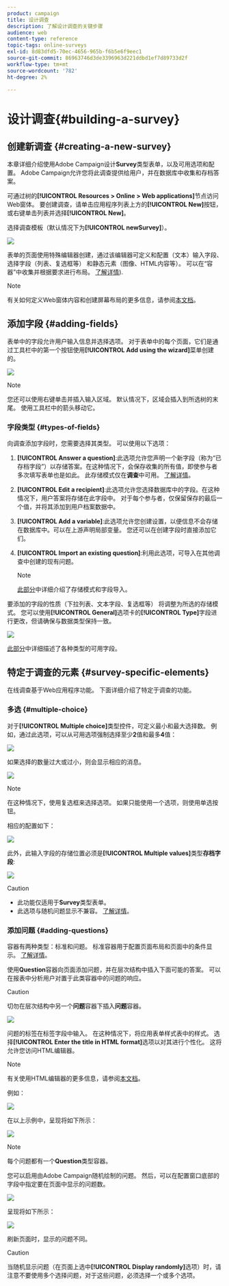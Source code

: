 ```yaml
---
product: campaign
title: 设计调查
description: 了解设计调查的关键步骤
audience: web
content-type: reference
topic-tags: online-surveys
exl-id: 8d83dfd5-70ec-4656-965b-f6b5e6f9eec1
source-git-commit: 86963746d3de3396963d221ddbd1ef7d89733d2f
workflow-type: tm+mt
source-wordcount: '782'
ht-degree: 2%

---
```


# 设计调查{#building-a-survey}

## 创建新调查 {#creating-a-new-survey}

本章详细介绍使用Adobe Campaign设计&#x200B;**Survey**&#x200B;类型表单，以及可用选项和配置。 Adobe Campaign允许您将此调查提供给用户，并在数据库中收集和存档答案。

可通过树的&#x200B;**[!UICONTROL Resources > Online > Web applications]**&#x200B;节点访问Web窗体。 要创建调查，请单击应用程序列表上方的&#x200B;**[!UICONTROL New]**&#x200B;按钮，或右键单击列表并选择&#x200B;**[!UICONTROL New]**。

选择调查模板（默认情况下为&#x200B;**[!UICONTROL newSurvey]**）。

![](assets/s_ncs_admin_survey_select_template.png)

表单的页面使用特殊编辑器创建，通过该编辑器可定义和配置（文本）输入字段、选择字段（列表、复选框等） 和静态元素（图像、HTML内容等）。 可以在“容器”中收集并根据要求进行布局。 [了解详情](#adding-questions)).

>[!NOTE]
>
>有关如何定义Web窗体内容和创建屏幕布局的更多信息，请参阅[本文档](../../web/using/about-web-forms.md)。

## 添加字段 {#adding-fields}

表单中的字段允许用户输入信息并选择选项。 对于表单中的每个页面，它们是通过工具栏中的第一个按钮使用&#x200B;**[!UICONTROL Add using the wizard]**&#x200B;菜单创建的。

![](assets/s_ncs_admin_survey_add_field_menu.png)

>[!NOTE]
>
>您还可以使用右键单击并插入输入区域。 默认情况下，区域会插入到所选树的末尾。 使用工具栏中的箭头移动它。

### 字段类型 {#types-of-fields}

向调查添加字段时，您需要选择其类型。 可以使用以下选项：

1. **[!UICONTROL Answer a question]**:此选项允许您声明一个新字段（称为“已存档字段”）以存储答案。在这种情况下，会保存收集的所有值，即使参与者多次填写表单也是如此。 此存储模式仅在&#x200B;**调查**&#x200B;中可用。 [了解详情](../../surveys/using/managing-answers.md#storing-collected-answers)。
1. **[!UICONTROL Edit a recipient]**:此选项允许您选择数据库中的字段。在这种情况下，用户答案将存储在此字段中。 对于每个参与者，仅保留保存的最后一个值，并将其添加到用户档案数据中。
1. **[!UICONTROL Add a variable]**:此选项允许您创建设置，以便信息不会存储在数据库中。可以在上游声明局部变量。 您还可以在创建字段时直接添加它们。
1. **[!UICONTROL Import an existing question]**:利用此选项，可导入在其他调查中创建的现有问题。

   >[!NOTE]
   >
   >[此部分](../../surveys/using/managing-answers.md#storing-collected-answers)中详细介绍了存储模式和字段导入。

要添加的字段的性质（下拉列表、文本字段、复选框等） 将调整为所选的存储模式。 您可以使用&#x200B;**[!UICONTROL General]**&#x200B;选项卡的&#x200B;**[!UICONTROL Type]**&#x200B;字段进行更改，但请确保与数据类型保持一致。

![](assets/s_ncs_admin_survey_change_type.png)

[此部分](../../web/using/about-web-forms.md)中详细描述了各种类型的可用字段。

## 特定于调查的元素 {#survey-specific-elements}

在线调查基于Web应用程序功能。 下面详细介绍了特定于调查的功能。

### 多选 {#multiple-choice}

对于&#x200B;**[!UICONTROL Multiple choice]**&#x200B;类型控件，可定义最小和最大选择数。 例如，通过此选项，可以从可用选项强制选择至少&#x200B;**2**&#x200B;值和最多&#x200B;**4**&#x200B;值：

![](assets/s_ncs_admin_survey_multichoice_ex1.png)

如果选择的数量过大或过小，则会显示相应的消息。

![](assets/s_ncs_admin_survey_multichoice_ex2.png)

>[!NOTE]
>
>在这种情况下，使用复选框来选择选项。 如果只能使用一个选项，则使用单选按钮。

相应的配置如下：

![](assets/s_ncs_admin_survey_multichoice_ex3.png)

此外，此输入字段的存储位置必须是&#x200B;**[!UICONTROL Multiple values]**&#x200B;类型&#x200B;**存档字段**:

![](assets/s_ncs_admin_survey_multiple_values_field.png)

>[!CAUTION]
>
>* 此功能仅适用于&#x200B;**Survey**&#x200B;类型表单。
>* 此选项与随机问题显示不兼容。 [了解详情](#adding-questions)。


### 添加问题 {#adding-questions}

容器有两种类型：标准和问题。 标准容器用于配置页面布局和页面中的条件显示。 [了解详情](../../web/using/about-web-forms.md)。

使用&#x200B;**Question**&#x200B;容器向页面添加问题，并在层次结构中插入下面可能的答案。 可以在报表中分析用户对置于此类容器中的问题的响应。

>[!CAUTION]
>
>切勿在层次结构中另一个&#x200B;**问题**&#x200B;容器下插入&#x200B;**问题**&#x200B;容器。

![](assets/s_ncs_admin_question_label.png)

问题的标签在标签字段中输入。 在这种情况下，将应用表单样式表中的样式。 选择&#x200B;**[!UICONTROL Enter the title in HTML format]**&#x200B;选项以对其进行个性化。 这将允许您访问HTML编辑器。

>[!NOTE]
>
>有关使用HTML编辑器的更多信息，请参阅[本文档](../../web/using/about-web-forms.md)。

例如：

![](assets/s_ncs_admin_survey_containers_qu_arbo.png)

在以上示例中，呈现将如下所示：

![](assets/s_ncs_admin_survey_containers_qu_ex.png)

>[!NOTE]
>
>每个问题都有一个&#x200B;**Question**&#x200B;类型容器。

您可以启用由Adobe Campaign随机绘制的问题。 然后，可以在配置窗口底部的字段中指定要在页面中显示的问题数。

![](assets/s_ncs_admin_survey_containers_qu_display.png)

呈现将如下所示：

![](assets/s_ncs_admin_survey_containers_qu_display_rendering.png)

刷新页面时，显示的问题不同。

>[!CAUTION]
>
>当随机显示问题（在页面上选中&#x200B;**[!UICONTROL Display randomly]**&#x200B;选项）时，请注意不要使用多个选择问题，对于这些问题，必须选择一个或多个选项。
